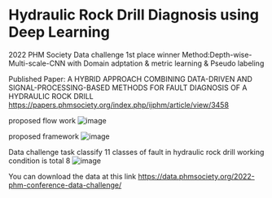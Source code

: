 # Hydraulic Rock Drill Diagnosis using Deep Learning
2022 PHM Society Data challenge 1st place winner
Method:Depth-wise-Multi-scale-CNN with Domain adptation & metric learning & Pseudo labeling

Published Paper: A HYBRID APPROACH COMBINING DATA-DRIVEN AND SIGNAL-PROCESSING-BASED METHODS FOR FAULT DIAGNOSIS OF A HYDRAULIC ROCK DRILL
https://papers.phmsociety.org/index.php/ijphm/article/view/3458

proposed flow work
![image](https://github.com/junnyfilm/Hydraulic-Rock-Drill-Diagnosis-using-Deep-Learning/assets/109502364/1fe43384-6d65-4cc4-84b3-0e92026d2804)

proposed framework
![image](https://github.com/junnyfilm/Hydraulic-Rock-Drill-Diagnosis-using-Deep-Learning/assets/109502364/a4a8e27f-5f47-4c72-bc69-5135849822ab)

Data challenge task
classify 11 classes of fault in hydraulic rock drill
working condition is total 8
![image](https://github.com/junnyfilm/Hydraulic-Rock-Drill-Diagnosis-using-Deep-Learning/assets/109502364/3ff38822-7f82-4d23-b095-9bba1513980a)

You can download the data at this link
https://data.phmsociety.org/2022-phm-conference-data-challenge/
